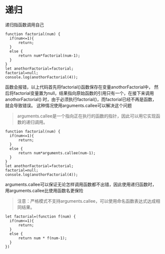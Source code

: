 # 递归
递归指函数调用自己
```ecmascript 6
function factorial(num) {
  if(num<=1){
      return;
  }
  else {
      return num*factorial(num-1);
  }
}
let anothorFactorial=factorial;
factorial=null;
console.log(anothorFactorial(4));
```
函数会报错，以上代码首先将factorial()函数保存在变量anothorFactorial中，
然后将factorial变量置为null，结果指向原始函数的引用只有一个，在接下来调用anothorFactorial()
时，由于必须执行factorial()，而factorial已经不再是函数，就会导致错误。
这种情况使用arguments.callee可以解决这个问题
>arguments.callee是一个指向正在执行的函数的指针，因此可以用它实现函数的递归调用。
```ecmascript 6
function factorial(num) {
  if(num<=1){
      return;
  }
  else {
      return num*arguments.callee(num-1);
  }
}
let anothorFactorial=factorial;
factorial=null;
console.log(anothorFactorial(4));
```
arguments.callee可以保证无论怎样调用函数都不出错，因此使用递归函数时，用arguments.callee比使用函数名更保险
>注意：严格模式不支持arguments.callee，可以使用命名函数表达式达成相同结果。
```ecmascript 6
let factorial=(function f(num) {
  if(num<=1){
      return;
  }
  else {
      return num * f(num-1);
  }
})
```
